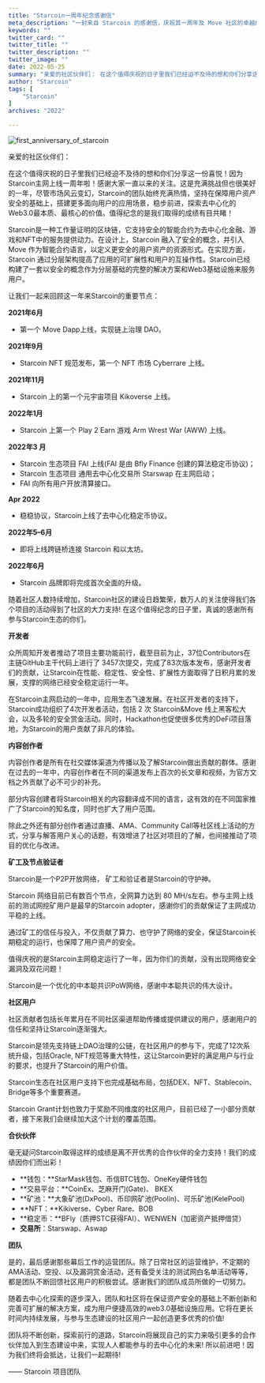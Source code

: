 ```yaml
---
title: "Starcoin一周年纪念感谢信"
meta_description: "一封来自 Starcoin 的感谢信，庆祝其一周年及 Move 社区的卓越成就。"
keywords: ""
twitter_card: ""
twitter_title: ""
twitter_description: ""
twitter_image: ""
date: 2022-05-25
summary: "亲爱的社区伙伴们： 在这个值得庆祝的日子里我们已经迫不及待的想和你们分享这一份喜悦！因为Starcoin主网上线一周年啦！感谢大家一直以来的关注。这是充满挑战但也很美好的一年，尽管市场风云变幻，Starcoin...."
author: "Starcoin"
tags: [
    "Starcoin"
]
archives: "2022"

---
```


![first_anniversary_of_starcoin](/images/hackathon/first_anniversary_of_starcoin.png)

亲爱的社区伙伴们：

在这个值得庆祝的日子里我们已经迫不及待的想和你们分享这一份喜悦！因为Starcoin主网上线一周年啦！感谢大家一直以来的关注。这是充满挑战但也很美好的一年，尽管市场风云变幻，Starcoin的团队始终充满热情，坚持在保障用户资产安全的基础上，搭建更多面向用户的应用场景，稳步前进，探索去中心化的Web3.0最本质、最核心的价值。值得纪念的是我们取得的成绩有目共睹！

Starcoin是一种工作量证明的区块链，它支持安全的智能合约为去中心化金融、游戏和NFT中的服务提供动力。在设计上，Starcoin 融入了安全的概念，并引入 Move 作为智能合约语言，以定义更安全的用户资产的资源形式。在实现方面，Starcoin 通过分层架构提高了应用的可扩展性和用户的互操作性。Starcoin已经构建了一套以安全的概念作为分层基础的完整的解决方案和Web3基础设施来服务用户。

让我们一起来回顾这一年来Starcoin的重要节点：

**2021年6月**

- 第一个 Move Dapp上线，实现链上治理 DAO。

**2021年9月**

- Starcoin NFT 规范发布，第一个 NFT 市场 Cyberrare 上线。

**2021年11月**

- Starcoin 上的第一个元宇宙项目 Kikoverse 上线。

**2022年1月**

- Starcoin 上第一个 Play 2 Earn 游戏 Arm Wrest War (AWW) 上线。

**2022年3 月**

- Starcoin 生态项目 FAI 上线(FAI 是由 Bfly Finance 创建的算法稳定币协议)；
- Starcoin 生态项目 通用去中心化交易所 Starswap 在主网启动；
- FAI 向所有用户开放清算接口。

**Apr 2022**

- 稳稳协议，Starcoin上线了去中心化稳定币协议。

**2022年5–6月**

- 即将上线跨链桥连接 Starcoin 和以太坊。

**2022年6月**

- Starcoin 品牌即将完成首次全面的升级。

随着社区人数持续增加，Starcoin社区的建设日趋繁荣，数万人的关注使得我们各个项目的活动得到了社区的大力支持! 在这个值得纪念的日子里，真诚的感谢所有参与Starcoin生态的你们。

**开发者**

众所周知开发者推动了项目主要功能前行，截至目前为止，37位Contributors在主链GitHub主干代码上进行了 3457次提交，完成了83次版本发布，感谢开发者们的贡献，让Starcoin在性能、稳定性、安全性、扩展性方面取得了日积月累的发展，支撑的网络已经安全稳定运行一年。

在Starcoin主网启动的一年中，应用生态飞速发展。在社区开发者的支持下，Starcoin成功组织了4次开发者活动，包括 2 次 Starcoin&Move 线上黑客松大会，以及多轮的安全赏金活动。同时，Hackathon也促使很多优秀的DeFi项目落地，为Starcoin的用户贡献了非凡的体验。

**内容创作者**

内容创作者是所有在社交媒体渠道为传播以及了解Starcoin做出贡献的群体。感谢在过去的一年中，内容创作者在不同的渠道发布上百次的长文章和视频，为官方文档之外贡献了必不可少的补充。

部分内容创建者将Starcoin相关的内容翻译成不同的语言，这有效的在不同国家推广了Starcoin的知名度，同时也扩大了用户范围。

除此之外还有部分创作者通过直播、AMA、Community Call等社区线上活动的方式，分享与解答用户关心的话题，有效增进了社区对项目的了解，也间接推动了项目的优化与改进。

**矿工及节点验证者**

Starcoin是一个P2P开放网络， 矿工和验证者是Starcoin的守护神。

Starcoin 网络目前已有数百个节点，全网算力达到 80 MH/s左右。参与主网上线前的测试网挖矿用户是最早的Starcoin adopter，感谢你们的贡献保证了主网成功平稳的上线。

通过矿工的信任与投入，不仅贡献了算力、也守护了网络的安全，保证Starcoin长期稳定的运行，也保障了用户资产的安全。

值得庆祝的是Starcoin主网稳定运行了一年，因为你们的贡献，没有出现网络安全漏洞及双花问题！

Starcoin是一个优化的中本聪共识PoW网络，感谢中本聪共识的伟大设计。

**社区用户**

社区贡献者包括长年累月在不同社区渠道帮助传播或提供建议的用户，感谢用户的信任和坚持让Starcoin逐渐强大。

Starcoin是领先支持链上DAO治理的公链，在社区用户的参与下，完成了12次系统升级，包括Oracle, NFT规范等重大特性，这让Starcoin更好的满足用户与行业的要求，也提升了Starcoin的用户价值。

Starcoin生态在社区用户支持下也完成基础布局，包括DEX、NFT、Stablecoin、Bridge等多个重要赛道。

Starcoin Grant计划也致力于奖励不同维度的社区用户，目前已经了一小部分贡献者，接下来我们会继续加大这个计划的覆盖范围。

**合伙伙伴**

毫无疑问Starcoin取得这样的成绩是离不开优秀的合作伙伴的全力支持！我们的成绩因你们而出彩！

- **钱包：**StarMask钱包、币信BTC钱包、OneKey硬件钱包
- **交易平台：**CoinEx、芝麻开门(Gate)、 BKEX
- **矿池：**大象矿池(DxPool)、币印网矿池(Poolin)、可乐矿池(KelePool)
- **NFT：**Kikiverse、Cyber Rare、BOB
- **稳定币：**BFly（质押STC获得FAI）、WENWEN（加密资产抵押借贷）
- **交易所**：Starswap、Aswap

**团队**

是的，最后感谢那些幕后工作的运营团队。除了日常社区的运营维护，不定期的AMA活动、空投、以及漏洞赏金活动，还有备受关注的测试网白名单活动等等，都是团队不断回馈社区用户的积极尝试。感谢我们的团队成员所做的一切努力。

随着去中心化探索的逐步深入，团队和社区将在保证资产安全的基础上不断创新和完善可扩展的解决方案，成为用户便捷高效的web3.0基础设施应用。它将在更长时间内持续发展，与参与生态建设的社区用户一起创造更多优秀的价值!

团队将不断创新，探索前行的道路，Starcoin将展现自己的实力来吸引更多的合作伙伴加入到生态建设中来，实现人人都能参与的去中心化的未来! 所以前进吧！因为我们终将会抵达，让我们一起期待!

—— Starcoin 项目团队
